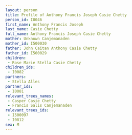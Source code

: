 ```yaml
---
layout: person
title: Profile of Anthony Francis Joseph Casie Chetty
person_id: I0046
first_name: Anthony Francis Joseph
last_name: Casie Chetty
full_name: Anthony Francis Joseph Casie Chetty
mother: Unknown Canjemanaden
mother_id: I500030
father: John Caitan Anthony Casie Chetty
father_id: I500029
children:
 - Rose Marie Stella Casie Chetty
children_ids:
 - I0082
partners:
 - Stella Alles
partner_ids:
 - I0081
relevant_trees_names:
 - Casper Casie Chetty
 - Francis Salis Canjemanaden
relevant_trees_ids:
 - I500097
 - I0812
sex: M
---
```


